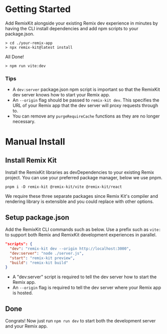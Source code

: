 # Getting Started

Add RemixKit alongside your existing Remix dev experience in minutes by having the CLI install dependencies and add npm scripts to your package.json.

```shell
> cd ./your-remix-app
> npx remix-kit@latest install
```

All Done!

```shell
> npm run vite:dev
```

### Tips

- A `dev:server` package.json npm script is important so that the RemixKit dev server knows how to start your Remix app.
- An `--origin` flag should be passed to `remix-kit dev`. This specifies the URL of your Remix app that the dev server will proxy requests through to.
- You can remove any `purgeRequireCache` functions as they are no longer necessary.

# Manual Install

## Install Remix Kit

Install the RemixKit libraries as devDependencies to your existing Remix project. You can use your preferred package manager, below we use pnpm.

```shell
pnpm i -D remix-kit @remix-kit/vite @remix-kit/react
```

We require these three separate packages since Remix Kit's compiler and rendering library is extensible and you could replace with other options.

## Setup package.json

Add the RemixKit CLI commands such as below. Use a prefix such as `vite:` to support both Remix and RemixKit development experiences in parallel. 

```json
"scripts": {
  "dev": "remix-kit dev --origin http://localhost:3000",
  "dev:server": "node ./server.js",
  "start": "remix-kit preview",
  "build": "remix-kit build"
}
```

 - A "dev:server" script is required to tell the dev server how to start the Remix app. 
 - An `--origin` flag is required to tell the dev server where your Remix app is hosted.

## Done

Congrats! Now just run `npm run dev` to start both the development server and your Remix app.
